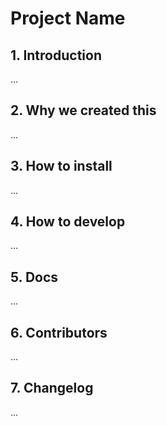 <h1>Project Name</h1>

<h2>1. Introduction</h2>

...

<h2>2. Why we created this</h2>

...

<h2>3. How to install</h2>

...

<h2>4. How to develop</h2>

...

<h2>5. Docs</h2>

...

<h2>6. Contributors</h2>

...

<h2>7. Changelog</h2>

...